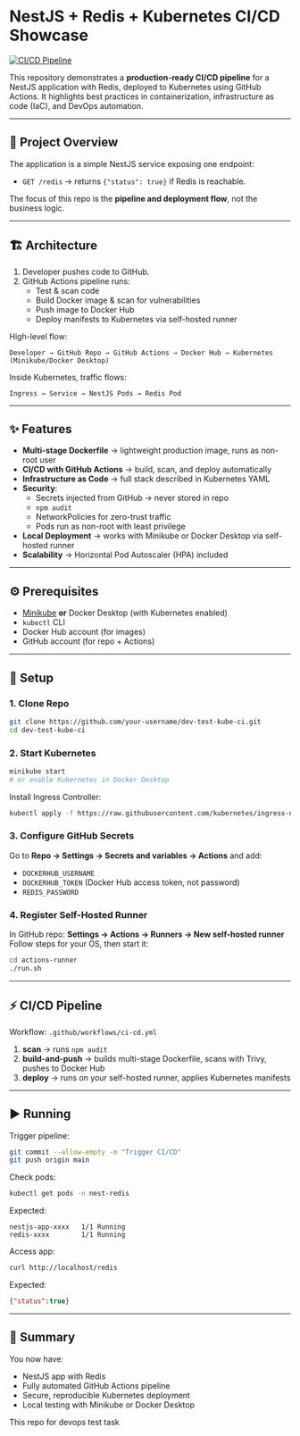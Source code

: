 # NestJS + Redis + Kubernetes CI/CD Showcase

[![CI/CD Pipeline](https://github.com/soso4ok/dev-test-kube-ci/actions/workflows/ci-cd.yml/badge.svg)](https://github.com/soso4ok/dev-test-kube-ci/actions/workflows/ci-cd.yml)

This repository demonstrates a **production-ready CI/CD pipeline** for a NestJS application with Redis, deployed to Kubernetes using GitHub Actions. It highlights best practices in containerization, infrastructure as code (IaC), and DevOps automation.

---

## 📌 Project Overview

The application is a simple NestJS service exposing one endpoint:

- `GET /redis` → returns `{"status": true}` if Redis is reachable.

The focus of this repo is the **pipeline and deployment flow**, not the business logic.

---

## 🏗️ Architecture

1. Developer pushes code to GitHub.  
2. GitHub Actions pipeline runs:
   - Test & scan code  
   - Build Docker image & scan for vulnerabilities  
   - Push image to Docker Hub  
   - Deploy manifests to Kubernetes via self-hosted runner  

High-level flow:

```
Developer → GitHub Repo → GitHub Actions → Docker Hub → Kubernetes (Minikube/Docker Desktop)
```

Inside Kubernetes, traffic flows:

```
Ingress → Service → NestJS Pods → Redis Pod
```

---

## ✨ Features

- **Multi-stage Dockerfile** → lightweight production image, runs as non-root user
- **CI/CD with GitHub Actions** → build, scan, and deploy automatically
- **Infrastructure as Code** → full stack described in Kubernetes YAML
- **Security**:
  - Secrets injected from GitHub → never stored in repo
  - `npm audit` 
  - NetworkPolicies for zero-trust traffic
  - Pods run as non-root with least privilege
- **Local Deployment** → works with Minikube or Docker Desktop via self-hosted runner
- **Scalability** → Horizontal Pod Autoscaler (HPA) included

---

## ⚙️ Prerequisites

- [Minikube](https://minikube.sigs.k8s.io/docs/start/) **or** Docker Desktop (with Kubernetes enabled)  
- `kubectl` CLI  
- Docker Hub account (for images)  
- GitHub account (for repo + Actions)  

---

## 🚀 Setup

### 1. Clone Repo
```bash
git clone https://github.com/your-username/dev-test-kube-ci.git
cd dev-test-kube-ci
```

### 2. Start Kubernetes
```bash
minikube start
# or enable Kubernetes in Docker Desktop
```

Install Ingress Controller:
```bash
kubectl apply -f https://raw.githubusercontent.com/kubernetes/ingress-nginx/main/deploy/static/provider/cloud/deploy.yaml
```

### 3. Configure GitHub Secrets
Go to **Repo → Settings → Secrets and variables → Actions** and add:

- `DOCKERHUB_USERNAME`
- `DOCKERHUB_TOKEN` (Docker Hub access token, not password)
- `REDIS_PASSWORD`

### 4. Register Self-Hosted Runner
In GitHub repo: **Settings → Actions → Runners → New self-hosted runner**  
Follow steps for your OS, then start it:

```bash
cd actions-runner
./run.sh
```

---

## ⚡ CI/CD Pipeline

Workflow: `.github/workflows/ci-cd.yml`

1. **scan** → runs `npm audit`
2. **build-and-push** → builds multi-stage Dockerfile, scans with Trivy, pushes to Docker Hub
3. **deploy** → runs on your self-hosted runner, applies Kubernetes manifests

---

## ▶️ Running

Trigger pipeline:
```bash
git commit --allow-empty -m "Trigger CI/CD"
git push origin main
```

Check pods:
```bash
kubectl get pods -n nest-redis
```

Expected:
```
nestjs-app-xxxx   1/1 Running
redis-xxxx        1/1 Running
```

Access app:
```bash
curl http://localhost/redis
```

Expected:
```json
{"status":true}
```

---

## 🎯 Summary

You now have:
- NestJS app with Redis
- Fully automated GitHub Actions pipeline
- Secure, reproducible Kubernetes deployment
- Local testing with Minikube or Docker Desktop

This repo for devops test task
```
